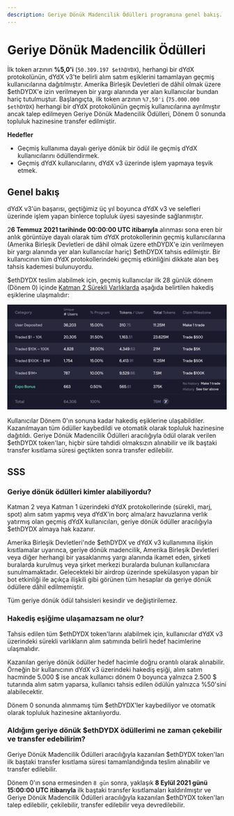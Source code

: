 ```yaml
---
description: Geriye Dönük Madencilik Ödülleri programına genel bakış.
---
```


# Geriye Dönük Madencilik Ödülleri

İlk token arzının **%5,0'i** (`50.309.197 $ethDYDX`), herhangi bir dYdX protokolünün, dYdX v3'te belirli alım satım eşiklerini tamamlayan geçmiş kullanıcılarına dağıtılmıştır. Amerika Birleşik Devletleri de dâhil olmak üzere $ethDYDX'e izin verilmeyen bir yargı alanında yer alan kullanıcılar bundan hariç tutulmuştur. Başlangıçta, ilk token arzının `%7,50'i` (`75.000.000 $ethDYDX`) herhangi bir dYdX protokolünün geçmiş kullanıcılarına ayrılmıştır ancak talep edilmeyen Geriye Dönük Madencilik Ödülleri, Dönem 0 sonunda topluluk hazinesine transfer edilmiştir.

**Hedefler**

* Geçmiş kullanıma dayalı geriye dönük bir ödül ile geçmiş dYdX kullanıcılarını ödüllendirmek.
* Geçmiş dYdX kullanıcılarını, dYdX v3 üzerinde işlem yapmaya teşvik etmek.

## Genel bakış

dYdX v3'ün başarısı, geçtiğimiz üç yıl boyunca dYdX v3 ve selefleri üzerinde işlem yapan binlerce topluluk üyesi sayesinde sağlanmıştır.

2**6 Temmuz 2021 tarihinde 00:00:00 UTC itibarıyla** alınması sona eren bir anlık görüntüye dayalı olarak tüm dYdX protokollerinin geçmiş kullanıcılarına (Amerika Birleşik Devletleri de dâhil olmak üzere ethDYDX'e izin verilmeyen bir yargı alanında yer alan kullanıcılar hariç) $ethDYDX tahsis edilmiştir. Bir kullanıcının tüm dYdX protokollerindeki geçmiş etkinliğini dikkate alan beş tahsis kademesi bulunuyordu.

$ethDYDX teslim alabilmek için, geçmiş kullanıcılar ilk 28 günlük dönem (Dönem 0) içinde [Katman 2 Sürekli Varlıklarda](https://trade.dydx.exchange) aşağıda belirtilen hakediş eşiklerine ulaşmalıdır:

![](../.gitbook/assets/1-retroactive-buckets.png)

Kullanıcılar Dönem 0'ın sonuna kadar hakediş eşiklerine ulaşabildiler. Kazanılmayan tüm ödüller kaybedildi ve otomatik olarak topluluk hazinesine dağıtıldı. Geriye Dönük Madencilik Ödülleri aracılığıyla ödül olarak verilen $ethDYDX token'ları, hiçbir süre tahdidi olmaksızın alınabilir ve ilk baştaki transfer kısıtlama süresi geçtikten sonra transfer edilebilir.

## **SSS**

### **Geriye dönük ödülleri kimler alabiliyordu?**

Katman 2 veya Katman 1 üzerindeki dYdX protokollerinde (sürekli, marj, spot) alım satım yapmış veya dYdX'in borç alma/arz havuzlarına verlık yatırmış olan geçmiş dYdX kullanıcıları, geriye dönük ödüller aracılığıyla $ethDYDX almaya hak kazanır.

Amerika Birleşik Devletleri'nde $ethDYDX ve dYdX v3 kullanımına ilişkin kısıtlamalar uyarınca, geriye dönük madencilik, Amerika Birleşik Devletleri veya diğer herhangi bir yasaklanmış yargı alanında ikamet eden, şirketi buralarda kurulmuş veya şirket merkezi buralarda bulunan kullanıcılara sunulmamaktadır. Gelecekteki bir airdrop üzerinde spekülasyon yapan bir bot etkinliği ile açıkça ilişkili gibi görünen tüm hesaplar da geriye dönük ödüllere dâhil edilmemiştir.

Tüm geriye dönük ödül tahsisleri kesindir ve değiştirilemez.



### Hakediş eşiğime ulaşamazsam ne olur?

Tahsis edilen tüm $ethDYDX token'larını alabilmek için, kullanıcılar dYdX v3 üzerindeki sürekli varlıkların alım satımında belirli hedef hacimlerine ulaşmalıdır.

Kazanılan geriye dönük ödüller hedef hacimle doğru orantılı olarak alınabilir. Örneğin bir kullanıcının dYdX v3 üzerindeki hakediş eşiği, alım satım hacminde 5.000 $ ise ancak kullanıcı dönem 0 boyunca yalnızca 2.500 $ tutarında alım satım yaparsa, kullanıcı tahsis edilen ödülün yalnızca %50'sini alabilecektir.

Dönem 0 sonunda alınmamış tüm $ethDYDX'ler kaybediliyor ve otomatik olarak topluluk hazinesine aktarılıyordu.

### Aldığım geriye dönük $ethDYDX ödüllerimi ne zaman çekebilir ve transfer edebilirim?

Geriye Dönük Madencilik Ödülleri aracılığıyla kazanılan $ethDYDX token'ları ilk baştaki transfer kısıtlama süresi tamamlandığında teslim alınabilir ve transfer edilebilir.

Dönem 0'ın sona ermesinden `8 gün` sonra, yaklaşık **8 Eylül 2021 günü 15:00:00 UTC itibarıyla** ilk baştaki transfer kısıtlamaları kaldırılmıştır ve Geriye Dönük Madencilik Ödülleri aracılığıyla kazanılan $ethDYDX token'ları talep edilebilir, çekilebilir, transfer edilebilir veya devredilebilir.
